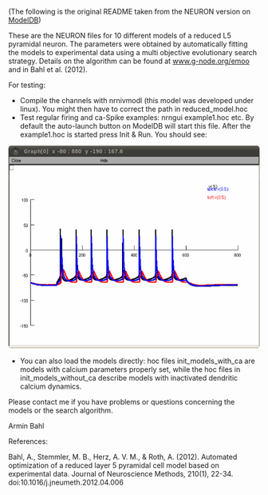(The following is the original README taken from the NEURON version on [ModelDB](https://senselab.med.yale.edu/ModelDB/showModel?model=146026))

These are the NEURON files for 10 different models of a reduced L5
pyramidal neuron. The parameters were obtained by automatically
fitting the models to experimental data using a multi objective
evolutionary search strategy. Details on the algorithm can be found at
www.g-node.org/emoo and in Bahl et al. (2012).

For testing:

- Compile the channels with nrnivmodl (this model was developed under
  linux). You might then have to correct the path in reduced_model.hoc
- Test regular firing and ca-Spike examples: nrngui example1.hoc etc.
  By default the auto-launch button on ModelDB will start this file.
  After the example1.hoc is started press Init & Run.  You should see:

<img src="screenshot.png" alt="screenshot" width="550" height="405">

- You can also load the models directly: hoc files init_models_with_ca
  are models with calcium parameters properly set, while the hoc files
  in init_models_without_ca describe models with inactivated dendritic
  calcium dynamics.

Please contact me if you have problems or questions concerning the
models or the search algorithm.

Armin Bahl

References:

Bahl, A., Stemmler, M. B., Herz, A. V. M., & Roth, A. (2012).
Automated optimization of a reduced layer 5 pyramidal cell model based
on experimental data. Journal of Neuroscience Methods, 210(1), 22-34.
doi:10.1016/j.jneumeth.2012.04.006
